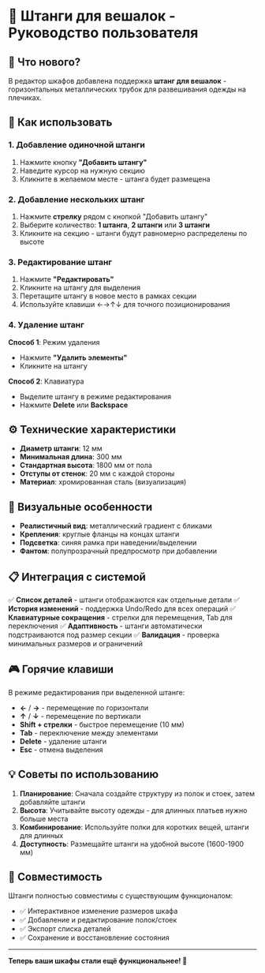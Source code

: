 # 🎽 Штанги для вешалок - Руководство пользователя

## 🚀 Что нового?

В редактор шкафов добавлена поддержка **штанг для вешалок** - горизонтальных металлических трубок для развешивания одежды на плечиках.

## 🎯 Как использовать

### 1. Добавление одиночной штанги
1. Нажмите кнопку **"Добавить штангу"** 
2. Наведите курсор на нужную секцию
3. Кликните в желаемом месте - штанга будет размещена

### 2. Добавление нескольких штанг
1. Нажмите **стрелку** рядом с кнопкой "Добавить штангу"
2. Выберите количество: **1 штанга**, **2 штанги** или **3 штанги**
3. Кликните на секцию - штанги будут равномерно распределены по высоте

### 3. Редактирование штанг
1. Нажмите **"Редактировать"**
2. Кликните на штангу для выделения
3. Перетащите штангу в новое место в рамках секции
4. Используйте клавиши ←→↑↓ для точного позиционирования

### 4. Удаление штанг
**Способ 1**: Режим удаления
- Нажмите **"Удалить элементы"**
- Кликните на штангу

**Способ 2**: Клавиатура
- Выделите штангу в режиме редактирования
- Нажмите **Delete** или **Backspace**

## ⚙️ Технические характеристики

- **Диаметр штанги**: 12 мм
- **Минимальная длина**: 300 мм
- **Стандартная высота**: 1800 мм от пола
- **Отступы от стенок**: 20 мм с каждой стороны
- **Материал**: хромированная сталь (визуализация)

## 🎨 Визуальные особенности

- **Реалистичный вид**: металлический градиент с бликами
- **Крепления**: круглые фланцы на концах штанги
- **Подсветка**: синяя рамка при наведении/выделении
- **Фантом**: полупрозрачный предпросмотр при добавлении

## 📋 Интеграция с системой

✅ **Список деталей** - штанги отображаются как отдельные детали
✅ **История изменений** - поддержка Undo/Redo для всех операций
✅ **Клавиатурные сокращения** - стрелки для перемещения, Tab для переключения
✅ **Адаптивность** - штанги автоматически подстраиваются под размер секции
✅ **Валидация** - проверка минимальных размеров и ограничений

## 🎮 Горячие клавиши

В режиме редактирования при выделенной штанге:
- **←** / **→** - перемещение по горизонтали
- **↑** / **↓** - перемещение по вертикали  
- **Shift + стрелки** - быстрое перемещение (10 мм)
- **Tab** - переключение между элементами
- **Delete** - удаление штанги
- **Esc** - отмена выделения

## 💡 Советы по использованию

1. **Планирование**: Сначала создайте структуру из полок и стоек, затем добавляйте штанги
2. **Высота**: Учитывайте высоту одежды - для длинных платьев нужно больше места
3. **Комбинирование**: Используйте полки для коротких вещей, штанги для длинных
4. **Доступность**: Размещайте штанги на удобной высоте (1600-1900 мм)

## 🔧 Совместимость

Штанги полностью совместимы с существующим функционалом:
- ✅ Интерактивное изменение размеров шкафа
- ✅ Добавление и редактирование полок/стоек
- ✅ Экспорт списка деталей
- ✅ Сохранение и восстановление состояния

---

**Теперь ваши шкафы стали ещё функциональнее! 🎉**